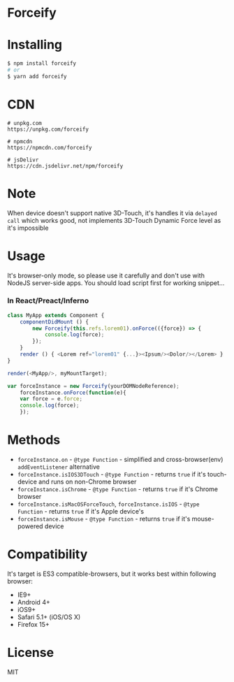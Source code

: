 # Forceify

# Installing
```bash
$ npm install forceify
# or
$ yarn add forceify
```

# CDN
```
# unpkg.com
https://unpkg.com/forceify

# npmcdn
https://npmcdn.com/forceify

# jsDelivr
https://cdn.jsdelivr.net/npm/forceify
```

# Note
When device doesn't support native 3D-Touch, it's handles it via `delayed call` which works good, not implements 3D-Touch Dynamic Force level as it's impossible

# Usage
It's browser-only mode, so please use it carefully and don't use with NodeJS server-side apps.
You should load script first for working snippet...

### In React/Preact/Inferno
```javascript
class MyApp extends Component {
	componentDidMount () {
		new Forceify(this.refs.lorem01).onForce(({force}) => {
			console.log(force);
		});
	}
	render () { <Lorem ref="lorem01" {...}><Ipsum/><Dolor/></Lorem> }
}

render(<MyApp/>, myMountTarget);
```

```javascript
var forceInstance = new Forceify(yourDOMNodeReference);
	forceInstance.onForce(function(e){
	var force = e.force;
	console.log(force);
	});
```

# Methods
* `forceInstance.on` - `@type Function` - simplified and cross-browser(env) `addEventListener` alternative
* `forceInstance.isIOS3DTouch` - `@type Function` - returns `true` if it's touch-device and runs on non-Chrome browser
* `forceInstance.isChrome` - `@type Function` - returns `true` if it's Chrome browser
* `forceInstance.isMacOSForceTouch`, `forceInstance.isIOS` - `@type Function` - returns `true` if it's Apple device's
* `forceInstance.isMouse` - `@type Function` - returns `true` if it's mouse-powered device


# Compatibility
It's target is ES3 compatible-browsers, but it works best within following browser: 
* IE9+
* Android 4+
* iOS9+
* Safari 5.1+ (iOS/OS X)
* Firefox 15+

# License
MIT